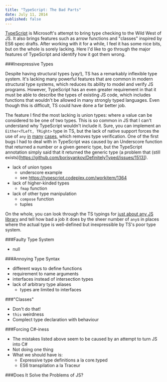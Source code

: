 ```yaml
---
title: "TypeScript: The Bad Parts"
date: July 11, 2014
published: false
---
```


[TypeScript](http://www.typescriptlang.org/) is Microsoft's attempt to bring type checking to the Wild West of JS. It also brings features such as arrow functions and "classes" inspired by ES6 spec drafts. After working with it for a while, I feel it has some nice bits, but on the whole is sorely lacking. Here I'd like to go through the major features of TypeScript and identify how it got them wrong.

###Inexpressive Types

Despite having structural types (yay!), TS has a remarkably inflexible type system. It's lacking many powerful features that are common in modern structural type systems, which reduces its ability to model and verify JS programs. However, TypeScript has an even greater requirement in that it must be able to describe the types of existing JS code, which includes functions that wouldn't be allowed in many strongly typed languages. Even though this is difficult, TS could have done a far better job.

The feature I find the most lacking is union types: where a value can be considered to be one of two types. This is so common in JS that I can't understand why TypeScript wouldn't include it. Sure, you can implement an `Either<TLeft, TRight>` type in TS, but the lack of native support forces the use of `any` [in](https://github.com/borisyankov/DefinitelyTyped/blob/9d88dadf44aaedcabde88053342617575a851f39/easeljs/easeljs.d.ts#L100) [many](https://github.com/borisyankov/DefinitelyTyped/blob/52b37e40fa69c6a57b09578305827294a7c24f36/iscroll/iscroll-5.d.ts#L38) [cases](https://github.com/borisyankov/DefinitelyTyped/blob/dd35f69637817e3f7f8fb23b8d4b033885ad32cd/fancybox/fancybox.d.ts#L100), which removes type verification. One of the first bugs I had to deal with in TypeScript was caused by an Underscore function that returned a number or a given generic type, but the TypeScript annotation simply said that it returned the generic type (a problem that (still exists)[https://github.com/borisyankov/DefinitelyTyped/issues/1513]).

- lack of union types
	- underscore example
	- see https://typescript.codeplex.com/workitem/1364
- lack of higher-kinded types
	- `fmap` function
- lack of other type manipulation
	- `compose` function
	- tuples

On the whole, you can look through the TS typings for [just about any JS library](https://github.com/borisyankov/DefinitelyTyped/blob/master/jquery/jquery.d.ts) and tell how bad a job it does by the sheer number of `any`s in places where the actual type is well-defined but inexpressible by TS's poor type system.

###Faulty Type System

- null

###Annoying Type Syntax

- different ways to define functions
- requirement to name arguments
- interfaces instead of intersection types
- lack of arbitrary type aliases
	- types are limited to interfaces

###"Classes"

- Don't do that!
- `this` weirdness
- Complect type declaration with behaviour

###Forcing C#-iness

- The mistakes listed above seem to be caused by an attempt to turn JS into C#
- Not doing one thing
- What we should have is:
	- Expressive type definitions a la core.typed
	- ES6 transpilation a la Traceur

###Does It Solve the Problems of JS?
